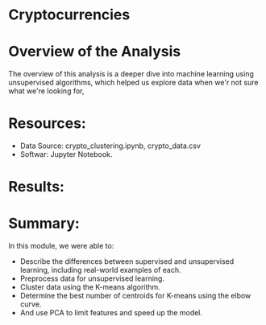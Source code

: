 # Cryptocurrencies

# Overview of the Analysis
The overview of this analysis is a deeper dive into machine learning using unsupervised algorithms, which helped us explore data when we'r not sure what we're looking for,
# Resources:
- Data Source: crypto_clustering.ipynb, crypto_data.csv
- Softwar: Jupyter Notebook.

# Results:

# Summary:
In this module, we were able to:
- Describe the differences between supervised and unsupervised learning, including real-world examples of each.
- Preprocess data for unsupervised learning.
- Cluster data using the K-means algorithm.
- Determine the best number of centroids for K-means using the elbow curve.
- And use PCA to limit features and speed up the model.
